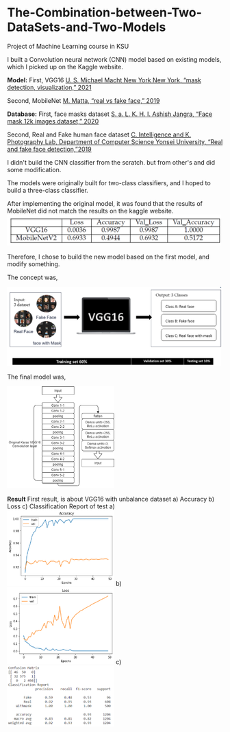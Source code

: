 # The-Combination-between-Two-DataSets-and-Two-Models
Project of Machine Learning course in KSU


I built a Convolution neural network (CNN) model based on existing models, which I picked up on the Kaggle website.

**Model:**
First, VGG16
[U. S. Michael Macht New York New York, “mask detection, visualization,” 2021](https://www.kaggle.com/michaelcripman/maskdetection-visualization)

Second, MobileNet
[M. Matta, “real vs fake face,” 2019](https://www.kaggle.com/martin1234567890/real-vs-fake-face)

**Database:**
First, face masks dataset
[S. a. L. K. H. I. Ashish Jangra, “Face mask 12k images dataset,” 2020](https://www.kaggle.com/ashishjangra27/facemask-12k-images-dataset/metadata)

Second, Real and Fake human face dataset
[C. Intelligence and K. Photography Lab, Department of Computer Science Yonsei University, “Real and fake face detection,”2019](https://www.kaggle.com/ciplab/real-and-fake-facedetection/metadata)


I didn't build the CNN classifier from the scratch. but from other's and did some modification.

The models were originally built for two-class classifiers, and I hoped to build a three-class classifier.

After implementing the original model, it was found that the results of MobileNet did not match the results on the kaggle website.
<img src="images/Original_model_comparsion.png" width = "500" >

Therefore, I chose to build the new model based on the first model, and modify something.

The concept was,

<img src="images/concept.png" width = "500" >

The final model was,

<img src="images/VGG16.png" style="background-color:white;" width = "250" >


****Result****
First result, is about VGG16 with unbalance dataset a) Accuracy b) Loss c) Classification Report of test
a) <img src="images/3C_VGG16_unbalanced accuracy.png" style="background-color:white;" width = "250" >
b) <img src="images/3C_VGG16_unbalanced loss.png" style="background-color:white;" width = "250" >
c) <img src="images/3C_VGG16_unbalanced_cm_txt.png" style="background-color:white;" width = "250" >


